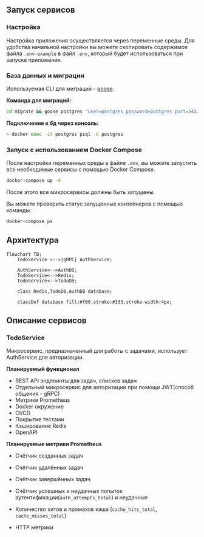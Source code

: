 ## Запуск сервисов

### Настройка
Настройка приложения осуществляется через переменные среды. 
Для удобства начальной настройки вы можете скопировать содержимое файла `.env-example` в файл `.env`, который будет использоваться при запуске приложения.

### База данных и миграции

Используемая CLI для миграций - [goose](https://github.com/pressly/goose).

**Команда для миграций:**
```bash
cd migrate && goose postgres "user=postgres password=postgres port=5432 host=localhost dbname=url_shorter sslmode=disable" up
```

**Подключение к бд через консоль:**
```bash
> docker exec -it postgres psql -U postgres
```

### Запуск с использованием Docker Compose

После настройки переменных среды в файле `.env`, вы можете запустить все необходимые сервисы с помощью Docker Compose. 
```bash
docker-compose up -d
```
После этого все микросервисы должны быть запущены.

Вы можете проверить статус запущенных контейнеров с помощью команды:
```bash
docker-compose ps
```

## Архитектура

```mermaid
flowchart TB;
    TodoService <-->|gRPC| AuthService;
    
    AuthService<-->AuthDB;
    TodoService<-->Redis;
    TodoService<-->TodoDB;
    
    class Redis,TodoDB,AuthDB database;
    
    classDef database fill:#f00,stroke:#333,stroke-width:4px;
```

## Описание сервисов

### TodoService

Микросервис, предназначенный для работы с задачами, использует AuthService для авторизации.

**Планируемый функционал**

- REST API эндпоинты для задач, списков задач
- Отдельный микросервис для авторизации при помощи JWT(способ общения - gRPC)
- Метрики Prometheus
- Docker окружение
- CI/CD
- Покрытие тестами
- Кэширование Redis
- OpenAPI

**Планируемые метрики Prometheus**
- Счётчик созданных задач
- Счётчик удалённых задач
- Счётчик завершённых задач

- Счётчик успешных и неудачных попыток аутентификации(`auth_attempts_total`) и неудачные
- Количество хитов и промахов кэша (`cache_hits_total`, `cache_misses_total`)

- HTTP метрики